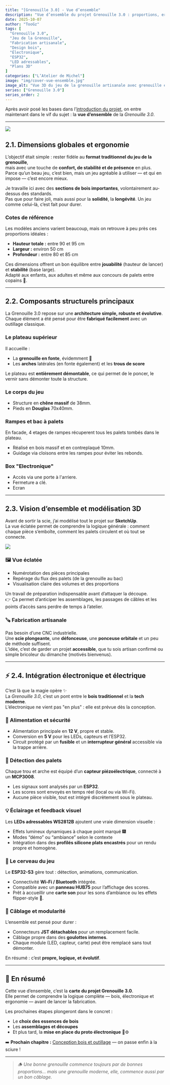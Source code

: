 ```yaml
---
title: "[Grenouille 3.0] - Vue d’ensemble"
description: "Vue d’ensemble du projet Grenouille 3.0 : proportions, ergonomie, structure bois, électronique et conception globale du jeu de la grenouille."
date: 2025-10-07
author: "TooGz"
tags: [
  "Grenouille 3.0",
  "Jeu de la Grenouille",
  "Fabrication artisanale",
  "Design bois",
  "Électronique",
  "ESP32",
  "LED adressables",
  "Plans 3D"
]
categories: ["L’Atelier de Michel"]
image: "img/cover-vue-ensemble.jpg"
image_alt: "Vue 3D du jeu de la grenouille artisanale avec grenouille en fonte et plateau en bois massif"
series: ["Grenouille 3.0"]
series_order: 2
---
```


Après avoir posé les bases dans l’[introduction du projet](../introduction), on entre maintenant dans le vif du sujet : 
la **vue d’ensemble** de la *Grenouille 3.0*.

---
![](./grenouille-eclate-2.png)

## 2.1. Dimensions globales et ergonomie

L’objectif était simple : rester fidèle au **format traditionnel du jeu de la grenouille**,  
mais avec une touche de **confort, de stabilité et de présence** en plus.  
Parce qu’un beau jeu, c’est bien, mais un jeu agréable à utiliser — et qui en impose — c’est encore mieux.

Je travaille ici avec des **sections de bois importantes**, volontairement au-dessus des standards.  
Pas que pour faire joli, mais aussi pour la **solidité**, la **longévité**.
Un jeu comme celui-là, c’est fait pour durer.

### Cotes de référence
Les modèles anciens varient beaucoup, mais on retrouve à peu près ces proportions idéales :
- **Hauteur totale :** entre 90 et 95 cm  
- **Largeur :** environ 50 cm  
- **Profondeur :** entre 80 et 85 cm  

Ces dimensions offrent un bon équilibre entre **jouabilité** (hauteur de lancer) et **stabilité** (base large).  
Adapté aux enfants, aux adultes et même aux concours de palets entre copains 🍻.

---

## 2.2. Composants structurels principaux

La Grenouille 3.0 repose sur une **architecture simple, robuste et évolutive**.  
Chaque élément a été pensé pour être **fabriqué facilement** avec un outillage classique.

### Le plateau supérieur  
Il accueille :
- La **grenouille en fonte**, évidemment 🐸  
- Les **arches** latérales (en fonte également) et les **trous de score**  

Le plateau est **entièrement démontable**, ce qui permet de le poncer, le vernir sans démonter toute la structure.

### Le corps du jeu
- Structure en **chêne massif** de 38mm.  
- Pieds en **Douglas** 70x40mm.  

### Rampes et bac à palets
En facade, 4 etages de rampes récuperent tous les palets tombés dans le plateau.  
- Réalisé en bois massif et en contreplaqué 10mm.    
- Guidage via cloisons entre les rampes pour éviter les rebonds.

### Box "Electronique"
- Accès via une porte à l'arriere.  
- Fermeture a clé.
- Ecran

---

## 2.3. Vision d’ensemble et modélisation 3D

Avant de sortir la scie, j’ai modélisé tout le projet sur **SketchUp**.  
La vue éclatée permet de comprendre la logique générale : comment chaque pièce s’emboîte, comment les palets circulent et où tout se connecte.

![](./grenouille-eclate-1.png)

### 🖼️ Vue éclatée
- Numérotation des pièces principales  
- Repérage du flux des palets (de la grenouille au bac)  
- Visualisation claire des volumes et des proportions  

Un travail de préparation indispensable avant d’attaquer la découpe.  
👉 Ça permet d’anticiper les assemblages, les passages de câbles et les points d’accès sans perdre de temps à l’atelier.

### 🪚 Fabrication artisanale
Pas besoin d’une CNC industrielle.  
Une **scie plongeante**, une **défonceuse**, une **ponceuse orbitale** et un peu de méthode suffisent.  
L’idée, c’est de garder un projet **accessible**, que tu sois artisan confirmé ou simple bricoleur du dimanche (motivés bienvenus).

---

## ⚡ 2.4. Intégration électronique et électrique

C’est là que la magie opère ✨  
La *Grenouille 3.0*, c’est un pont entre le **bois traditionnel** et la **tech moderne**.  
L’électronique ne vient pas "en plus" : elle est prévue dès la conception.

### 🔋 Alimentation et sécurité
- Alimentation principale en **12 V**, propre et stable.  
- Conversion en **5 V** pour les LEDs, capteurs et l’ESP32.  
- Circuit protégé par un **fusible** et un **interrupteur général** accessible via la trappe arrière.

### 🎯 Détection des palets
Chaque trou et arche est équipé d’un **capteur piézoélectrique**, connecté à un **MCP3008**.  
- Les signaux sont analysés par un **ESP32**.  
- Les scores sont envoyés en temps réel (local ou via Wi-Fi).  
- Aucune pièce visible, tout est intégré discrètement sous le plateau.

### 💡 Éclairage et feedback visuel
Les **LEDs adressables WS2812B** ajoutent une vraie dimension visuelle :  
- Effets lumineux dynamiques à chaque point marqué 🎆  
- Modes “démo” ou “ambiance” selon le contexte  
- Intégration dans des **profilés silicone plats encastrés** pour un rendu propre et homogène.

### 🧠 Le cerveau du jeu
Le **ESP32-S3** gère tout : détection, animations, communication.  
- Connectivité **Wi-Fi / Bluetooth** intégrée.  
- Compatible avec un **panneau HUB75** pour l’affichage des scores.  
- Prêt à accueillir une **carte son** pour les sons d’ambiance ou les effets flipper-style 🎵.

### 🔌 Câblage et modularité
L’ensemble est pensé pour durer :  
- Connecteurs **JST détachables** pour un remplacement facile.  
- Câblage propre dans des **goulottes internes**.  
- Chaque module (LED, capteur, carte) peut être remplacé sans tout démonter.  

En résumé : c’est **propre, logique, et évolutif**.

---

## 🔄 En résumé

Cette vue d’ensemble, c’est la **carte du projet Grenouille 3.0**.  
Elle permet de comprendre la logique complète — bois, électronique et ergonomie — avant de lancer la fabrication.

Les prochaines étapes plongeront dans le concret :
- Le **choix des essences de bois**
- Les **assemblages et découpes**
- Et plus tard, la **mise en place du proto électronique** 🧠⚙️

➡️ **Prochain chapitre :** [Conception bois et outillage](../03-conception-bois/) — on passe enfin à la sciure !

---

> 🪵 *Une bonne grenouille commence toujours par de bonnes proportions… mais une grenouille moderne, elle, commence aussi par un bon câblage.*
